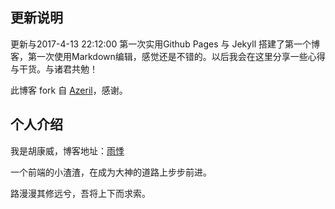 ## 更新说明


更新与2017-4-13 22:12:00
第一次实用Github Pages 与  Jekyll 搭建了第一个博客，第一次使用Markdown编辑，感觉还是不错的。以后我会在这里分享一些心得与干货。与诸君共勉！

此博客 fork 自 [Azeril](http://azeril.me/)，感谢。

## 个人介绍

我是胡康威，博客地址：[雨悸](hukangwei.github.io)

一个前端的小渣渣，在成为大神的道路上步步前进。

路漫漫其修远兮，吾将上下而求索。











